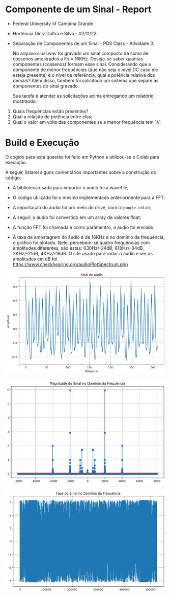 # Componente de um Sinal - Report

* Federal University of Campina Grande

* Hortência Diniz Dultra e Silva - 02/11/23

* Separação de Componentes de um Sinal - PDS Class - Atividade 3

  No arquivo sinal.wav foi gravado um sinal composto de soma de cossenos amostrados a Fs = 16KHz. 
Deseja-se saber quantas componentes (cossenos) formam esse sinal. Considerando que a componente de menor frequências (que não seja o nível DC caso ele esteja presente) é o nível de referência, qual a potência relativa dos demais? Além disso, também foi solicitado um sistema que separe as componentes do sinal gravado.

  Sua tarefa é atender as solicitações acima entregando um relatório mostrando:
1. Quais frequências estão presentes?
2. Qual a relação de potência entre elas;
3. Qual o valor em volts das componentes se a menor frequência tem 1V;

# Build e Execução

  O cógido para esta questão foi feito em Python e utilizou-se o Colab para execução.

  A seguir, listarei alguns comentários importantes sobre a construção do código:

* A biblioteca usada para importar o áudio foi a wavefile; 

* O código utilizado foi o mesmo implementado anteriormente para a FFT;

* A importação do áudio foi por meio do drive, com o ```google.colab```;

* A seguir, o áudio foi convertido em um array de valores float;

* A função FFT foi chamada e como parâmentro, o áudio foi enviado;

* A taxa de amostagrem do áudio é de 16KHz e no domínio da frequência, o gráfico foi plotado. Nele, percebem-se quatro frequências com amplitudes diferentes, são estas: 630Hz/-24dB, 818Hz/-84dB, 2KHz/-21dB, 4KHz/-19dB. O site usado para rodar o áudio e ver as amplitudes em dB foi https://www.checkhearing.org/audioPlotSpectrum.php




![Resultado do sinal de áudio](./AUDIO_INPUT.png "Áudio Result")



![Resultado do sinal de áudio](./AUDIO_MAGNITUDE.png "Áudio Result")



![Resultado do sinal de áudio](./AUDIO_FASE.png "Áudio Result")
